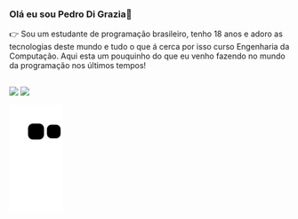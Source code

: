 ###  Olá eu sou Pedro Di Grazia👋

👉 Sou um estudante de programação brasileiro, tenho 18 anos e adoro as tecnologias deste mundo e tudo o que á cerca por isso curso Engenharia da Computação. Aqui esta um pouquinho do que eu venho fazendo no mundo da programação nos últimos tempos! 
 

  
  ##
  
  <div> 
  <a href="https://www.instagram.com/pe_digrazia/" target="_blank"><img src="https://img.shields.io/badge/-Instagram-%23E4405F?style=for-the-badge&logo=instagram&logoColor=white" target="_blank"></a>
  <a href = "mailto:pedrodigrazia@gmail.com"><img src="https://img.shields.io/badge/-Gmail-%23333?style=for-the-badge&logo=gmail&logoColor=white" target="_blank"></a>
  
   ![Snake animation](https://github.com/rafaballerini/rafaballerini/blob/output/github-contribution-grid-snake.svg)
  </div>

